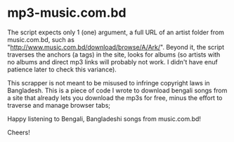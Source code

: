 # mp3-music.com.bd
The script expects only 1 (one) argument, a full URL of an artist folder from music.com.bd, such as "http://www.music.com.bd/download/browse/A/Ark/".
Beyond it, the script traverses the anchors (a tags) in the site, looks for albums (so artists with no albums and 
direct mp3 links will probably not work. I didn't have enuf patience later to check this variance).

This scrapper is not meant to be misused to infringe copyright laws in Bangladesh. This is a piece of code I wrote to download bengali
songs from a site that already lets you download the mp3s for free, minus the effort to traverse and manage browser tabs;

Happy listening to Bengali, Bangladeshi songs from music.com.bd!

Cheers!
